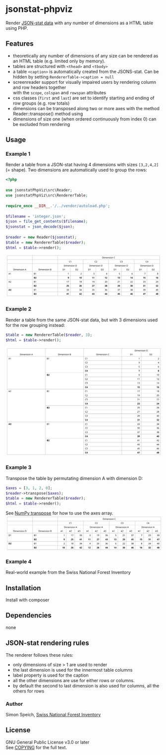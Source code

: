 # jsonstat-phpviz
Render [JSON-stat data](https://json-stat.org/) with any number of dimensions as a HTML table using PHP.

## Features
- theoretically any number of dimensions of any size can be rendered as an HTML table (e.g. limited only by memory).
- tables are structured with `<thead>` and `<tbody>`
- a table `<caption>` is automatically created from the JSONS-stat. Can be hidden by setting `RendererTable->caption = null`
- screenreader support for visually impaired users by rendering column and row headers together \
with the `scope`, `colspan` and `rowspan` attributes
- css classes (`first` and `last`) are set to identify starting and ending of row groups (e.g. row totals)
- dimensions can be transposed along two or more axes with the method Reader::transpose() method using
- dimensions of size one (when ordered continuously from index 0) can be excluded from rendering

## Usage
### Example 1
Render a table from a JSON-stat having 4 dimensions with sizes `[3,2,4,2]` (= shape).
Two dimensions are automatically used to group the rows:
```php
<?php

use jsonstatPhpViz\src\Reader;
use jsonstatPhpViz\src\RendererTable;

require_once __DIR__.'/../vendor/autoload.php';

$filename = 'integer.json';
$json = file_get_contents($filename);
$jsonstat = json_decode($json);

$reader = new Reader($jsonstat);
$table = new RendererTable($reader);
$html = $table->render();
```
![screenshot-01](demo/screenshot-01.png)

### Example 2
Render a table from the same JSON-stat data, but with 3 dimensions used for the row grouping instead:
```php
$table = new RendererTable($reader, 3);
$html = $table->render();
```
![screenshot-02](demo/screenshot-02.png)

### Example 3
Transpose the table by permutating dimension A with dimension D:
```php
$axes = [3, 1, 2, 0];
$reader->transpose($axes);
$table = new RendererTable($reader);
$html = $table->render();
```
See [NumPy transpose](https://numpy.org/doc/stable/reference/generated/numpy.transpose.html) for how to use the axes array.
![screenshot-03](demo/screenshot-03.png)

### Example 4
Real-world example from the Swiss National Forest Inventory

## Installation
Install with composer

## Dependencies
none


## JSON-stat rendering rules
The renderer follows these rules:

- only dimensions of size > 1 are used to render
- the last dimension is used for the innermost table columns
- label property is used for the caption
- all the other dimensions are use for either rows or columns.
- by default the second to last dimension is also used for columns, all the others for rows

### Author
Simon Speich, [Swiss National Forest Inventory](https://www.lfi.ch/)

## License
GNU General Public License v3.0 or later\
See [COPYING](README.md) for the full text.
